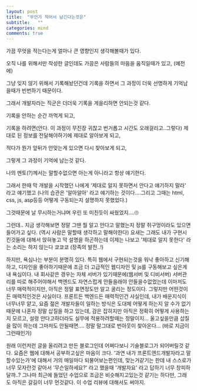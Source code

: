 ```yaml
---
layout: post
title:  "무언가 적어서 남긴다는것은"
subtitle:   ""
categories: mind
comments: true
---
```




가끔 무엇을 적는다는게 얼마나 큰 영향인지 생각해볼때가 있다. 

오직 나를 위해서만 작성한 글인데도 가끔은 사람들의 마음을 움직일때가 있고, (예전에)

그냥 잊지 않기 위해서 기록해놨던건데 기록을 하면서 그 과정이 더욱 선명하게 기억남을때가 빈번하기 때문이다. 

그래서 개발자라는 직군은 더더욱 기록을 게을리하면 안되는것 같다. 

기록을 안하는 순간 까먹게 되고, 

기록을 하려면(안다. 이 과정이 무진장 귀찮고 번거롭고 시간도 오래걸리고..그렇다) 제대로 된 정보를 전달해야하기에 제대로 알아보게 되고, 

적다가 뭔가 앞뒤가 안맞는게 있으면 다시 찾아보게 되고, 

그렇게 그 과정이 기억에 남는것 같다. 



나의 멘토(?)께서는 말할수없으면 아는게 아니라고 항상 얘기한다. 

그래서 한때 막 개발을 시작했던 나에게 '제대로 알지 못하면서 안다고 얘기하지 말라' 라고 얘기했고 (나의 습관은 '알아알아' 라고 얘기하는 것이다....그리고 그때는 html, css, js, asp등등 어떻게 구동되는지 설명하지 못했었다.)

그것때문에 날 무시하는거냐며 우린 또 미친듯이 싸웠었지....🙄



그런데.. 지금 생각해보면 정말 그땐 뭘 알고 안다고 말했는지 정말 쥐구멍이라도 있으면 들어가고 싶다. (역시 사람은 말할때 생각하고 말해야한다) 요새는 그래도 내가 구현시킨것들에 대해서 앉혀놓고 막 설명을 하곤하는데 이제는 나보고 '제대로 알지 못한다' 라는 소리는 하지 않는다 쿄쿄쿄 (장족의 발전..!)



하지만, 욕심나는 부분이 분명히 있다. 특히 웹에서 구현되는것을 워낙 좋아하고 신기해하고, 디자인을 좋아하기때문에 조금 더 고급적인 웹디자인 및 js를 구동해보고 싶은게 내 욕심이다. 내 회사같은 경우는 자체 서버가 있기때문에(웹서버 및 디비서버) 서버관리를 따로 해주어야해서 백엔드도 자연스럽게 안들을래야 안들을수없었는데 이마저도 너무 매력적이지만, 아직은 정말 표면정도만 알고 굴리는 정도이다. 그렇지만 어떤것이든 매력적인것은 사실이다. 프론트든 백엔드든 매력적인건 사실인데, 내가 배운지식이 너무너무 얕고, 요즘 젊은 개발자들이 일하는 방식은 도대체 어떻게 하는지 알 수가 없기때문에 나혼자 정말 삽질을 하고 있는데, 감은 잡히지만 아직은 정확히 어떻게 사용하는지 모르고, 설령 안다고하더라도 실무에 적용하려할때는 정말이지... 울고싶을만큼 삽질을 많이 하는데 그마저도 안될때면.... 정말 말그대로 번아웃이 찾아온다... (바로 지금이 그런때인가)



원래 이런저런 글을 올리려고 만든 블로그인데 어쩌다보니 기술블로그가 되어버릴것 같다. 요즘은 웹에 대해서 공부하고싶은 마음이 크다. '과연 내가 프론트엔드개발자라고 말할수있는가'에 대해서 거의 매일마다 되물어보는편인데, 맞는거같기는 한데 내 스스로가 너무 모자란것 같아서 '무슨일하세요?' 라고 했을때 '개발자요' 라고 답하기 너무 창피하달까..? 그나마 최근에 들었던 수업으로 조금은 비슷해지고있는것 같기는 하다만, 그래도 아직은 갈길이 너무 먼것같다. 이 수업 리뷰에 대해서도 써야지.



